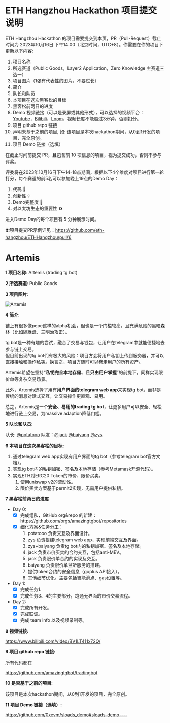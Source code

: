 # ETH Hangzhou Hackathon 项目提交说明

ETH Hangzhou Hackathon 的项目需要提交到本页，PR（Pull-Request）截止时间为 2023年10月16日 下午14:00（北京时间，UTC+8）。你需要在你的项目下更新以下内容:
1. 项目名称
2. 所选赛道（Public Goods，Layer2 Application，Zero Knowledge 主赛道三选一）
3. 项目图片（1张有代表性的图片，不要过长）
4. 简介
5. 队长和队员
6. 本项目在这次黑客松的目标
7. 黑客松前两日的进度
8. Demo 视频链接（可以是录屏或其他形式），可以选择的视频平台：[Youtube](https://youtube.com)，[Bilibili](https://bilibili.com)，[Loom](https://www.loom.com/)，视频长度不能超过3分钟，否则扣分。
9. 项目 github repo 链接
10. 声明未基于之前的项目, 如: 该项目是本次hackathon期间，从0到1开发的项目，完全原创。
11. 项目 Demo 链接（选填）

在截止时间前提交 PR，且包含前 10 项信息的项目，视为提交成功，否则不参与评奖。

评委将在2023年10月16日下午14-18点期间，根据以下4个维度对项目进行第一轮打分，每个赛道的前5名可以参加晚上19点的Demo Day：
1. 代码 🧱
2. 创新性 💡
3. Demo完整度 📝
4. 对以太坊生态的重要性 ♻️

进入Demo Day的每个项目有 5 分钟展示时间。

❗❗❗项目提交PR示例详见：https://github.com/eth-hangzhou/ETHHangzhou/pull/6

# Artemis

**1 项目名称**: Artemis (trading tg bot)

**2 所选赛道**: Public Goods

**3 项目图片**:

![Artemis](https://cdn.discordapp.com/attachments/1111544309859237908/1162945239267426304/latest.png?ex=653dc827&is=652b5327&hm=96a0842deb58676ac36bf99bd708d8b645e06397c96a8b685ab52b617b1fd965&)

**4 简介**: 

链上有很多像pepe这样的alpha机会，但也是一个门槛较高，且充满危险的黑暗森林（比如貔貅盘、三明治攻击）。  

tg bot是一种有趣的尝试，融合了交易与钱包，让用户在telegram中就能便捷地去参与链上交易。  
但目前出现的tg bot们有极大的风险：项目方会将用户私钥上传到服务器，并可以直接接触和操作私钥。换言之，项目方随时可以卷走用户的所有资产。  

Artemis希望在坚持“**私钥完全本地存储、且只由用户掌握**”的前提下，同样实现限价单等复杂交易场景。  

此外，Artemis选择了用有**用户界面的telegram web app**来实现tg bot，而非是传统的消息对话式交互，让交易操作更直观、易用。  

总之，Artemis是一个**安全、易用的trading tg bot**，让更多用户可以安全、轻松地进行链上交易，为massive adaption降低门槛。  

**5 队长和队员**: 

队长: [@potatooo](https://github.com/llgoody)   队友：[@jack](https://github.com/jack23615)    [@baiyang](https://github.com/baiyang1994)    [@zys](https://github.com/zhangyongshuai123)

**6 本项目在这次黑客松的目标:**

1. 通过telegram web app实现有用户界面的tg bot（参考telegram bot官方文档）。
2. 实现tg bot内的私钥加密、签名及本地存储（参考Metamask开源代码）。
3. 实现ETH对ERC20 Token的市价、限价买卖。
   1. 使用uniswap v2的流动性。
   2. 限价买卖方案基于permit2实现，无需用户提供私钥。

**7 黑客松前两日的进度**  

- Day 0:
  - [x] 完成组队，GitHub org&repo 的新建：https://github.com/orgs/amazingtgbot/repositories
  - [x] 细化方案&任务分工：
    1. potatooo 负责交互及界面设计。
    2. zys 负责搭建telegram web app，实现前端交互及界面。
    3. zys+baiyang 负责tg bot内的私钥加密、签名及本地存储。
    4. jack 负责市价买卖的合约交互，包括anti-MEV。
    5. jack 负责限价单合约的实现及交互。
    6. baiyang 负责限价单监听服务的搭建。
    7. 提供token合约的安全信息（goplus API接入）。
    8. 其他细节优化。主要包括智能滑点、gas设置等。
- Day 1:
  - [x] 完成任务1.
  - [x] 完成任务3、4的主要部分，跑通无界面的市价交易流程。
- Day 2:
  - [x] 完成所有开发。
  - [x] 完成联调。
  - [x] 完成 team info 以及视频录制等。
  
**8 视频链接:**  

https://www.bilibili.com/video/BV1LT411x72Q/

**9 项目 github repo 链接:**  

所有代码都在  

https://github.com/amazingtgbot/tradingbot

**10 是否基于之前的项目:**  

该项目是本次hackathon期间，从0到1开发的项目，完全原创。

**11 项目 Demo 链接（选填）:**  

https://github.com/0xevm/sloads_demo#sloads-demo----
